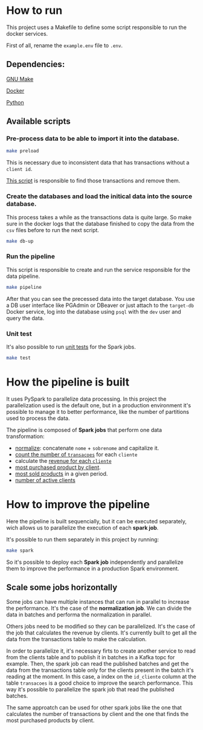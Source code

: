# How to run

This project uses a Makefile to define some script responsible to run the docker services.

First of all, rename the `example.env` file to `.env`. 

## Dependencies:

[GNU Make](https://www.gnu.org/software/make/manual/make.html)

[Docker](https://docs.docker.com/)

[Python](https://docs.python.org/3/)


## Available scripts

### Pre-process data to be able to import it into the database.

```sh
make preload
```

This is necessary due to inconsistent data that has transactions without a `client id`.

[This script](./src/preload.py) is responsible to find those transactions and remove them.

### Create the databases and load the initical data into the source database.

This process takes a while as the transactions data is quite large. So make sure in the docker logs that the database finished to copy the data from the `csv` files before to run the next script.

```sh
make db-up
```

### Run the pipeline

This script is responsible to create and run the service responsible for the data pipeline.

```sh
make pipeline
```

After that you can see the precessed data into the target database. You use a DB user interface like PGAdmin or DBeaver or just attach to the `target-db` Docker service, log into the database using `psql` with the `dev` user and query the data.

### Unit test

It's also possible to run [unit tests](./tests/test_data_transformation.py) for the Spark jobs.

```sh
make test
```

# How the pipeline is built

It uses PySpark to parallelize data processing. In this project the parallelization used is the default one, but in a production environment it's possible to manage it to better performance, like the number of partitions used to process the data.

The pipeline is composed of **Spark jobs** that perform one data transformation:
- [normalize](./src/normalize.py): concatenate `nome` + `sobrenome` and capitalize it.
- [count the number of `transacoes`](./src/client_transactions.py) for each `cliente`
- calculate the [revenue for each `cliente`](./src/revenue_by_client.py)
- [most purchased product by client](./src/purchased_products_by_client.py).
- [most sold products](./src/most_sold_products.py) in a given period.
- [number of active clients](./src/active_clients.py)

# How to improve the pipeline

Here the pipeline is built sequencially, but it can be executed separately, wich allows us to parallelize the execution of each **spark job**.

It's possible to run them separately in this project by running:

```sh
make spark
```

So it's possible to deploy each **Spark job** independently and parallelize them to improve the performance in a production Spark environment.

## Scale some jobs horizontally

Some jobs can have multiple instances that can run in parallel to increase the performance. It's the case of the **normalization job**. We can divide the data in batches and performa the normalization in parallel.

Others jobs need to be modified so they can be parallelized. It's the case of the job that calculates the revenue by clients. It's currently built to get all the data from the transactions table to make the calculation.

In order to parallelize it, it's necessary firts to create another service to read from the clients table and to publish it in batches in a Kafka topc for example. Then, the spark job can read the published batches and get the data from the transactions table only for the clients present in the batch it's reading at the moment. In this case, a index on the `id_cliente` column at the table `transacoes` is a good choice to improve the search performance. This way it's possible to parallelize the spark job that read the published batches.

The same approatch can be used for other spark jobs like the one that calculates the number of transactions by client and the one that finds the most purchased products by client.